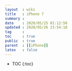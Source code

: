 ```yaml
---
layout  : wiki
title   : iPhone 7
summary : 
date    : 2020/05/25 01:12:50
updated : 2020/05/26 23:54:18
tag     : 
toc     : true
public  : true
parent  : [[iPhone]]
latex   : false
---
```

* TOC
{:toc}

# 
